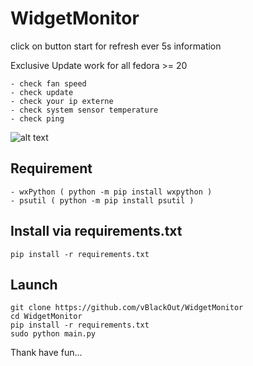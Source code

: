 # WidgetMonitor  
  
click on button start for refresh ever 5s information 

Exclusive Update work for all fedora >= 20  

```
- check fan speed
- check update
- check your ip externe
- check system sensor temperature
- check ping
  ```
  
![alt text](https://www.cuby-hebergs.com/dl/images/github/WidgetMonitor/main3.png)

## Requirement  
```
- wxPython ( python -m pip install wxpython )
- psutil ( python -m pip install psutil )

```
## Install via requirements.txt
```
pip install -r requirements.txt
```


## Launch 
```
git clone https://github.com/vBlackOut/WidgetMonitor
cd WidgetMonitor
pip install -r requirements.txt
sudo python main.py
```

Thank have fun...
